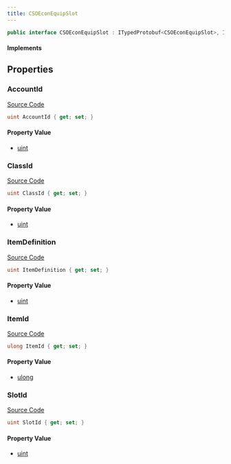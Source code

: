```yaml
---
title: CSOEconEquipSlot
---
```


```csharp
public interface CSOEconEquipSlot : ITypedProtobuf<CSOEconEquipSlot>, INativeHandle
```

#### Implements

## Properties

### AccountId

[Source Code](https://github.com/swiftly-solution/swiftlys2/blob/main/managed/src/SwiftlyS2.Generated/Protobufs/Interfaces/CSOEconEquipSlot.cs#L13)

```csharp
uint AccountId { get; set; }
```

#### Property Value

- [uint](https://learn.microsoft.com/dotnet/api/system.uint32)

### ClassId

[Source Code](https://github.com/swiftly-solution/swiftlys2/blob/main/managed/src/SwiftlyS2.Generated/Protobufs/Interfaces/CSOEconEquipSlot.cs#L16)

```csharp
uint ClassId { get; set; }
```

#### Property Value

- [uint](https://learn.microsoft.com/dotnet/api/system.uint32)

### ItemDefinition

[Source Code](https://github.com/swiftly-solution/swiftlys2/blob/main/managed/src/SwiftlyS2.Generated/Protobufs/Interfaces/CSOEconEquipSlot.cs#L25)

```csharp
uint ItemDefinition { get; set; }
```

#### Property Value

- [uint](https://learn.microsoft.com/dotnet/api/system.uint32)

### ItemId

[Source Code](https://github.com/swiftly-solution/swiftlys2/blob/main/managed/src/SwiftlyS2.Generated/Protobufs/Interfaces/CSOEconEquipSlot.cs#L22)

```csharp
ulong ItemId { get; set; }
```

#### Property Value

- [ulong](https://learn.microsoft.com/dotnet/api/system.uint64)

### SlotId

[Source Code](https://github.com/swiftly-solution/swiftlys2/blob/main/managed/src/SwiftlyS2.Generated/Protobufs/Interfaces/CSOEconEquipSlot.cs#L19)

```csharp
uint SlotId { get; set; }
```

#### Property Value

- [uint](https://learn.microsoft.com/dotnet/api/system.uint32)

